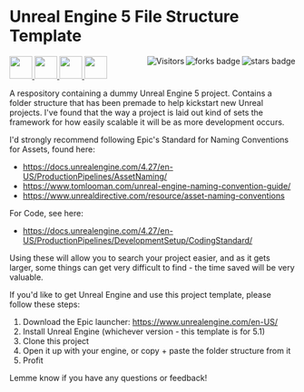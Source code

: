 # Unreal Engine 5 File Structure Template

<!-- Tools Start -->
<a href = "https://docs.unrealengine.com/5.1/en-US/"> <img height="40" img width="40" src="https://cdn.simpleicons.org/unrealengine/white"> </a> 
<a href = "https://learn.microsoft.com/en-us/cpp/c-language"> <img height="40" img width="40" src="https://cdn.simpleicons.org/c"> </a>
<a href = "https://learn.microsoft.com/en-us/cpp/cpp-language"> <img height="40" img width="40" src="https://cdn.simpleicons.org/c++"> </a>
<a href = "https://learn.microsoft.com/en-us/dotnet/csharp"> <img height="40" img width="40" src="https://cdn.simpleicons.org/csharp"> </a>
<img style="margin-right: 0px" align="right" alt="stars badge" src="https://img.shields.io/github/stars/jdsherbert/unrealengine-filestructureexample"/>
<img style="margin-right: 0px" align="right" alt="forks badge" src="https://img.shields.io/github/forks/jdsherbert/unrealengine-filestructureexample?label=Fork"/>
<img style="margin-right: 0px" align="right" alt="Visitors" src="https://visitor-badge.glitch.me/badge?page_id=github.com/jdsherbert/unrealengine-filestructureexample"/>
<!-- Badges End --> 

A respository containing a dummy Unreal Engine 5 project. Contains a folder structure that has been premade to help kickstart new Unreal projects. I've found that the way a project is laid out kind of sets the framework for how easily scalable it will be as more development occurs.

I'd strongly recommend following Epic's Standard for Naming Conventions for Assets, found here:
 - https://docs.unrealengine.com/4.27/en-US/ProductionPipelines/AssetNaming/
 - https://www.tomlooman.com/unreal-engine-naming-convention-guide/
 - https://www.unrealdirective.com/resource/asset-naming-conventions

For Code, see here:
 - https://docs.unrealengine.com/4.27/en-US/ProductionPipelines/DevelopmentSetup/CodingStandard/

Using these will allow you to search your project easier, and as it gets larger, some things can get very difficult to find - the time saved will be very valuable.

If you'd like to get Unreal Engine and use this project template, please follow these steps:
1. Download the Epic launcher: https://www.unrealengine.com/en-US/
2. Install Unreal Engine (whichever version - this template is for 5.1)
3. Clone this project
4. Open it up with your engine, or copy + paste the folder structure from it
5. Profit

Lemme know if you have any questions or feedback!
